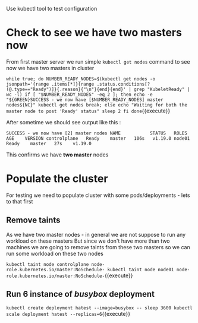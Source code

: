 Use kubectl tool to test configuration

# Check to see we have two masters now 

From first master server we run simple `kubectl get nodes` command to see now we have two masters in cluster 

`
while true;
do
NUMBER_READY_NODES=$(kubectl get nodes -o jsonpath='{range .items[*]}{range .status.conditions[?(@.type=="Ready")]}{.reason}{"\n"}{end}{end}' | grep "KubeletReady" | wc -l)
if [ "$NUMBER_READY_NODES" -eq 2 ]; then
  echo -e "${GREEN}SUCCESS - we now have [$NUMBER_READY_NODES] master nodes${NC}"
  kubectl get nodes
  break;
else
  echo "Waiting for both the master node to post 'Ready' status"
  sleep 2
fi
done
`{{execute}}

After sometime we should see output like this :

`
SUCCESS - we now have [2] master nodes
NAME           STATUS   ROLES    AGE    VERSION
controlplane   Ready    master   106s   v1.19.0
node01         Ready    master   27s    v1.19.0
`

This confirms we have **two master** nodes

# Populate the cluster

For testing we need to populate cluster with some pods/deployments - lets to that first

## Remove taints 

As we have two master nodes - in general we are not suppose to run any workload on these masters 
But since we don't have more than two machines we are going to remove taints from these two masters so we can run some workload on these two nodes

`
kubectl taint node controlplane node-role.kubernetes.io/master:NoSchedule-
kubectl taint node node01 node-role.kubernetes.io/master:NoSchedule-
`{{execute}}

## Run 6 instance of *busybox* deployment 

`
kubectl create deployment hatest --image=busybox -- sleep 3600
kubectl scale deployment hatest --replicas=6
`{{execute}}
